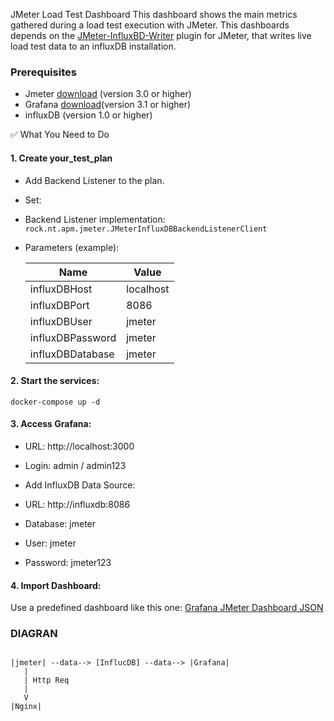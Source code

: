 JMeter Load Test Dashboard
This dashboard shows the main metrics gathered during a load test execution with JMeter. This dashboards depends on the [JMeter-InfluxBD-Writer](https://github.com/NovaTecConsulting/JMeter-InfluxDB-Writer/releases) plugin for JMeter, that writes live load test data to an influxDB installation.

### Prerequisites
- Jmeter [download](https://dlcdn.apache.org//jmeter/binaries/apache-jmeter-5.6.3.zip) (version 3.0 or higher)
- Grafana [download](https://desktop.docker.com/mac/main/amd64/Docker.dmg?utm_source=docker&utm_medium=webreferral&utm_campaign=dd-smartbutton&utm_location=module&_gl=1*zp5o86*_gcl_au*MjQ0NTMyNTMxLjE3NTQ4MTc3MzE.*_ga*NzE0NjMzNzA0LjE3NTQ4MTc3MzE.*_ga_XJWPQMJYHQ*czE3NTQ4MTc3MzEkbzEkZzEkdDE3NTQ4MTc4NTkkajYwJGwwJGgw)(version 3.1 or higher)
- influxDB (version 1.0 or higher)

✅ What You Need to Do
#### 1. Create your_test_plan

   * Add Backend Listener to the plan.
   * Set:

   * Backend Listener implementation: ```rock.nt.apm.jmeter.JMeterInfluxDBBackendListenerClient```

   * Parameters (example):

      |Name |	Value |
      |-----|-------|
      |influxDBHost|localhost|
      |influxDBPort|8086|
      |influxDBUser|jmeter|
      |influxDBPassword|jmeter|
      |influxDBDatabase|jmeter|

#### 2. Start the services:

```
docker-compose up -d
```

#### 3. Access Grafana:

- URL: http://localhost:3000

- Login: admin / admin123

- Add InfluxDB Data Source:

- URL: http://influxdb:8086

- Database: jmeter

- User: jmeter

- Password: jmeter123

#### 4. Import Dashboard:

Use a predefined dashboard like this one:
[Grafana JMeter Dashboard JSON](https://grafana.com/grafana/dashboards/1152-jmeter-load-test/)

### DIAGRAN

```

|jmeter| --data--> [InflucDB] --data--> |Grafana|
   |
   | Http Req
   |
   V
|Nginx|

```
